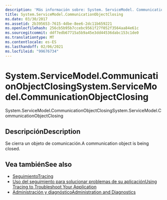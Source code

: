```yaml
---
description: 'Más información sobre: System. ServiceModel. CommunicationObjectClosing'
title: System.ServiceModel.CommunicationObjectClosing
ms.date: 03/30/2017
ms.assetid: 2b395653-7615-4dbe-8ee6-2dc11b659221
ms.openlocfilehash: 256cb5b95b7ccebc9561f27f052f3564aa84e61c
ms.sourcegitcommit: ddf7edb67715a5b9a45e3dd44536dabc153c1de0
ms.translationtype: MT
ms.contentlocale: es-ES
ms.lasthandoff: 02/06/2021
ms.locfileid: "99676734"
---
```

# <a name="systemservicemodelcommunicationobjectclosing"></a><span data-ttu-id="cea0f-103">System.ServiceModel.CommunicationObjectClosing</span><span class="sxs-lookup"><span data-stu-id="cea0f-103">System.ServiceModel.CommunicationObjectClosing</span></span>

<span data-ttu-id="cea0f-104">System.ServiceModel.CommunicationObjectClosing</span><span class="sxs-lookup"><span data-stu-id="cea0f-104">System.ServiceModel.CommunicationObjectClosing</span></span>  
  
## <a name="description"></a><span data-ttu-id="cea0f-105">Descripción</span><span class="sxs-lookup"><span data-stu-id="cea0f-105">Description</span></span>  

 <span data-ttu-id="cea0f-106">Se cierra un objeto de comunicación.</span><span class="sxs-lookup"><span data-stu-id="cea0f-106">A communication object is being closed.</span></span>  
  
## <a name="see-also"></a><span data-ttu-id="cea0f-107">Vea también</span><span class="sxs-lookup"><span data-stu-id="cea0f-107">See also</span></span>

- [<span data-ttu-id="cea0f-108">Seguimiento</span><span class="sxs-lookup"><span data-stu-id="cea0f-108">Tracing</span></span>](index.md)
- [<span data-ttu-id="cea0f-109">Uso del seguimiento para solucionar problemas de su aplicación</span><span class="sxs-lookup"><span data-stu-id="cea0f-109">Using Tracing to Troubleshoot Your Application</span></span>](using-tracing-to-troubleshoot-your-application.md)
- [<span data-ttu-id="cea0f-110">Administración y diagnóstico</span><span class="sxs-lookup"><span data-stu-id="cea0f-110">Administration and Diagnostics</span></span>](../index.md)
